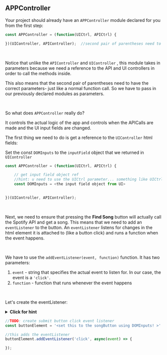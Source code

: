 ## APPController

Your project should already have an `APPController`  module declared for you from the first step:

```js
const APPController = (function(UICtrl, APICtrl) {

})(UIController, APIController);  //second pair of parentheses need to pass in parameters!
```



<br />



Notice that unlike the `APIController`  and `UIController` , this module takes in parameters because we need a reference to the API and UI controllers in order to call the methods inside. 

This also means that the second pair of parentheses need to have the correct parameters- just like a normal function call. So we have to pass in our previously declared modules as parameters.



<br />



So what does `APPController`  really do?

It controls the actual logic of the app and controls when the APICalls are made and the UI input fields are changed.

The first thing we need to do is get a reference to the `UIController`  html fields:

Set the const `DOMInputs`  to the `inputField` object that we returned in `UIController`

```js
const APPController = (function(UICtrl, APICtrl) {

    // get input field object ref
  	//hint: u need to use the UICtrl parameter... something like UICtrl.<objectName>
    const DOMInputs = <the input field object from UI>
    

})(UIController, APIController);
```



<br />



Next, we need to ensure that pressing the **Find Song** button will actually call the Spotify API and get a song. This means that we need to add an `eventListener` to the button. An `eventListener` listens for changes in the html element it is attached to (like a button click) and runs a function when the event happens.



<br />



We have to use the `addEventListener(event, function)`  function. It has two parameters:

1. `event`  - string that specifies the actual event to listen for. In our case, the event is a `'click'`.
2. `function`  - function that runs whenever the event happens



<br />



Let's create the eventListener:



<details>
  <summary><strong>Click for hint</strong></summary>
  
  ```javascript
    //DOMInputs is the input field object so to get the button just do:
    const buttonElement = DOMInputs.songButton
  ```
</details>



```js
//TODO: create submit button click event listener
const buttonElement = '<set this to the songButton using DOMInputs! >'

//this adds the eventListener
buttonElement.addEventListener('click', async(event) => {

});
```



<br />

<br />


